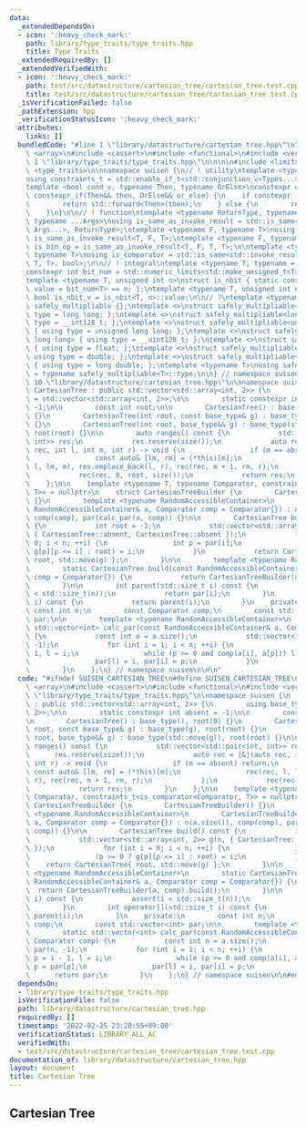 ```yaml
---
data:
  _extendedDependsOn:
  - icon: ':heavy_check_mark:'
    path: library/type_traits/type_traits.hpp
    title: Type Traits
  _extendedRequiredBy: []
  _extendedVerifiedWith:
  - icon: ':heavy_check_mark:'
    path: test/src/datastructure/cartesian_tree/cartesian_tree.test.cpp
    title: test/src/datastructure/cartesian_tree/cartesian_tree.test.cpp
  _isVerificationFailed: false
  _pathExtension: hpp
  _verificationStatusIcon: ':heavy_check_mark:'
  attributes:
    links: []
  bundledCode: "#line 1 \"library/datastructure/cartesian_tree.hpp\"\n\n\n\n#include\
    \ <array>\n#include <cassert>\n#include <functional>\n#include <vector>\n\n#line\
    \ 1 \"library/type_traits/type_traits.hpp\"\n\n\n\n#include <limits>\n#include\
    \ <type_traits>\n\nnamespace suisen {\n// ! utility\ntemplate <typename ...Types>\n\
    using constraints_t = std::enable_if_t<std::conjunction_v<Types...>, std::nullptr_t>;\n\
    template <bool cond_v, typename Then, typename OrElse>\nconstexpr decltype(auto)\
    \ constexpr_if(Then&& then, OrElse&& or_else) {\n    if constexpr (cond_v) {\n\
    \        return std::forward<Then>(then);\n    } else {\n        return std::forward<OrElse>(or_else);\n\
    \    }\n}\n\n// ! function\ntemplate <typename ReturnType, typename Callable,\
    \ typename ...Args>\nusing is_same_as_invoke_result = std::is_same<std::invoke_result_t<Callable,\
    \ Args...>, ReturnType>;\ntemplate <typename F, typename T>\nusing is_uni_op =\
    \ is_same_as_invoke_result<T, F, T>;\ntemplate <typename F, typename T>\nusing\
    \ is_bin_op = is_same_as_invoke_result<T, F, T, T>;\n\ntemplate <typename Comparator,\
    \ typename T>\nusing is_comparator = std::is_same<std::invoke_result_t<Comparator,\
    \ T, T>, bool>;\n\n// ! integral\ntemplate <typename T, typename = constraints_t<std::is_integral<T>>>\n\
    constexpr int bit_num = std::numeric_limits<std::make_unsigned_t<T>>::digits;\n\
    template <typename T, unsigned int n>\nstruct is_nbit { static constexpr bool\
    \ value = bit_num<T> == n; };\ntemplate <typename T, unsigned int n>\nstatic constexpr\
    \ bool is_nbit_v = is_nbit<T, n>::value;\n\n// ?\ntemplate <typename T>\nstruct\
    \ safely_multipliable {};\ntemplate <>\nstruct safely_multipliable<int> { using\
    \ type = long long; };\ntemplate <>\nstruct safely_multipliable<long long> { using\
    \ type = __int128_t; };\ntemplate <>\nstruct safely_multipliable<unsigned int>\
    \ { using type = unsigned long long; };\ntemplate <>\nstruct safely_multipliable<unsigned\
    \ long long> { using type = __uint128_t; };\ntemplate <>\nstruct safely_multipliable<float>\
    \ { using type = float; };\ntemplate <>\nstruct safely_multipliable<double> {\
    \ using type = double; };\ntemplate <>\nstruct safely_multipliable<long double>\
    \ { using type = long double; };\ntemplate <typename T>\nusing safely_multipliable_t\
    \ = typename safely_multipliable<T>::type;\n\n} // namespace suisen\n\n\n#line\
    \ 10 \"library/datastructure/cartesian_tree.hpp\"\n\nnamespace suisen {\n    struct\
    \ CartesianTree : public std::vector<std::array<int, 2>> {\n        using base_type\
    \ = std::vector<std::array<int, 2>>;\n\n        static constexpr int absent =\
    \ -1;\n\n        const int root;\n\n        CartesianTree() : base_type(), root(0)\
    \ {}\n        CartesianTree(int root, const base_type& g) : base_type(g), root(root)\
    \ {}\n        CartesianTree(int root, base_type&& g) : base_type(std::move(g)),\
    \ root(root) {}\n\n        auto ranges() const {\n            std::vector<std::pair<int,\
    \ int>> res;\n            res.reserve(size());\n            auto rec = [&](auto\
    \ rec, int l, int m, int r) -> void {\n                if (m == absent) return;\n\
    \                const auto& [lm, rm] = (*this)[m];\n                rec(rec,\
    \ l, lm, m), res.emplace_back(l, r), rec(rec, m + 1, rm, r);\n            };\n\
    \            rec(rec, 0, root, size());\n            return res;\n        }\n\
    \    };\n\n    template <typename T, typename Comparator, constraints_t<is_comparator<Comparator,\
    \ T>> = nullptr>\n    struct CartesianTreeBuilder {\n        CartesianTreeBuilder()\
    \ {}\n        template <typename RandomAccessibleContainer>\n        CartesianTreeBuilder(const\
    \ RandomAccessibleContainer& a, Comparator comp = Comparator{}) : n(a.size()),\
    \ comp(comp), par(calc_par(a, comp)) {}\n\n        CartesianTree build() const\
    \ {\n            int root = -1;\n            std::vector<std::array<int, 2>> g(n,\
    \ { CartesianTree::absent, CartesianTree::absent });\n            for (int i =\
    \ 0; i < n; ++i) {\n                int p = par[i];\n                (p >= 0 ?\
    \ g[p][p <= i] : root) = i;\n            }\n            return CartesianTree{\
    \ root, std::move(g) };\n        }\n\n        template <typename RandomAccessibleContainer>\n\
    \        static CartesianTree build(const RandomAccessibleContainer& a, Comparator\
    \ comp = Comparator{}) {\n            return CartesianTreeBuilder(a, comp).build();\n\
    \        }\n\n        int parent(std::size_t i) const {\n            assert(i\
    \ < std::size_t(n));\n            return par[i];\n        }\n        int operator[](std::size_t\
    \ i) const {\n            return parent(i);\n        }\n    private:\n       \
    \ const int n;\n        const Comparator comp;\n        const std::vector<int>\
    \ par;\n\n        template <typename RandomAccessibleContainer>\n        static\
    \ std::vector<int> calc_par(const RandomAccessibleContainer& a, Comparator comp)\
    \ {\n            const int n = a.size();\n            std::vector<int> par(n,\
    \ -1);\n            for (int i = 1; i < n; ++i) {\n                int p = i -\
    \ 1, l = i;\n                while (p >= 0 and comp(a[i], a[p])) l = p, p = par[p];\n\
    \                par[l] = i, par[i] = p;\n            }\n            return par;\n\
    \        }\n    };\n} // namespace suisen\n\n\n"
  code: "#ifndef SUISEN_CARTESIAN_TREE\n#define SUISEN_CARTESIAN_TREE\n\n#include\
    \ <array>\n#include <cassert>\n#include <functional>\n#include <vector>\n\n#include\
    \ \"library/type_traits/type_traits.hpp\"\n\nnamespace suisen {\n    struct CartesianTree\
    \ : public std::vector<std::array<int, 2>> {\n        using base_type = std::vector<std::array<int,\
    \ 2>>;\n\n        static constexpr int absent = -1;\n\n        const int root;\n\
    \n        CartesianTree() : base_type(), root(0) {}\n        CartesianTree(int\
    \ root, const base_type& g) : base_type(g), root(root) {}\n        CartesianTree(int\
    \ root, base_type&& g) : base_type(std::move(g)), root(root) {}\n\n        auto\
    \ ranges() const {\n            std::vector<std::pair<int, int>> res;\n      \
    \      res.reserve(size());\n            auto rec = [&](auto rec, int l, int m,\
    \ int r) -> void {\n                if (m == absent) return;\n               \
    \ const auto& [lm, rm] = (*this)[m];\n                rec(rec, l, lm, m), res.emplace_back(l,\
    \ r), rec(rec, m + 1, rm, r);\n            };\n            rec(rec, 0, root, size());\n\
    \            return res;\n        }\n    };\n\n    template <typename T, typename\
    \ Comparator, constraints_t<is_comparator<Comparator, T>> = nullptr>\n    struct\
    \ CartesianTreeBuilder {\n        CartesianTreeBuilder() {}\n        template\
    \ <typename RandomAccessibleContainer>\n        CartesianTreeBuilder(const RandomAccessibleContainer&\
    \ a, Comparator comp = Comparator{}) : n(a.size()), comp(comp), par(calc_par(a,\
    \ comp)) {}\n\n        CartesianTree build() const {\n            int root = -1;\n\
    \            std::vector<std::array<int, 2>> g(n, { CartesianTree::absent, CartesianTree::absent\
    \ });\n            for (int i = 0; i < n; ++i) {\n                int p = par[i];\n\
    \                (p >= 0 ? g[p][p <= i] : root) = i;\n            }\n        \
    \    return CartesianTree{ root, std::move(g) };\n        }\n\n        template\
    \ <typename RandomAccessibleContainer>\n        static CartesianTree build(const\
    \ RandomAccessibleContainer& a, Comparator comp = Comparator{}) {\n          \
    \  return CartesianTreeBuilder(a, comp).build();\n        }\n\n        int parent(std::size_t\
    \ i) const {\n            assert(i < std::size_t(n));\n            return par[i];\n\
    \        }\n        int operator[](std::size_t i) const {\n            return\
    \ parent(i);\n        }\n    private:\n        const int n;\n        const Comparator\
    \ comp;\n        const std::vector<int> par;\n\n        template <typename RandomAccessibleContainer>\n\
    \        static std::vector<int> calc_par(const RandomAccessibleContainer& a,\
    \ Comparator comp) {\n            const int n = a.size();\n            std::vector<int>\
    \ par(n, -1);\n            for (int i = 1; i < n; ++i) {\n                int\
    \ p = i - 1, l = i;\n                while (p >= 0 and comp(a[i], a[p])) l = p,\
    \ p = par[p];\n                par[l] = i, par[i] = p;\n            }\n      \
    \      return par;\n        }\n    };\n} // namespace suisen\n\n#endif // SUISEN_CARTESIAN_TREE\n"
  dependsOn:
  - library/type_traits/type_traits.hpp
  isVerificationFile: false
  path: library/datastructure/cartesian_tree.hpp
  requiredBy: []
  timestamp: '2022-02-25 23:20:55+09:00'
  verificationStatus: LIBRARY_ALL_AC
  verifiedWith:
  - test/src/datastructure/cartesian_tree/cartesian_tree.test.cpp
documentation_of: library/datastructure/cartesian_tree.hpp
layout: document
title: Cartesian Tree
---
```

## Cartesian Tree